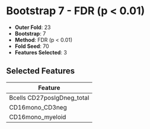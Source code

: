 # Bootstrap 7 - FDR (p < 0.01)

- **Outer Fold**: 23
- **Bootstrap**: 7
- **Method**: FDR (p < 0.01)
- **Fold Seed**: 70
- **Features Selected**: 3

## Selected Features

| Feature |
|---------|
| Bcells CD27posIgDneg_total |
| CD16mono_CD3neg |
| CD16mono_myeloid |
